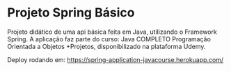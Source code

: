 # Projeto Spring Básico

Projeto didático de uma api básica feita em Java, utilizando
o Framework Spring. 
A aplicação faz parte do curso: Java COMPLETO 
Programação Orientada a Objetos +Projetos, disponibilizado
na plataforma Udemy.

Deploy rodando em:
https://spring-application-javacourse.herokuapp.com/

